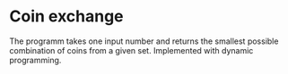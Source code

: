 # Coin exchange
The programm takes one input number and returns the smallest possible combination of coins from a given set. Implemented with
dynamic programming.
